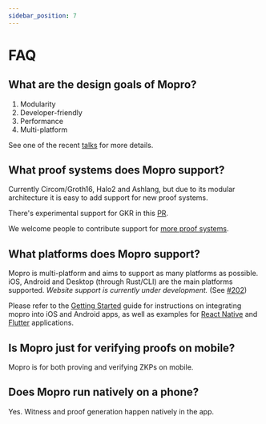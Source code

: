 ```yaml
---
sidebar_position: 7
---
```


# FAQ

## What are the design goals of Mopro?

1. Modularity
2. Developer-friendly
3. Performance
4. Multi-platform

See one of the recent [talks](/docs/community) for more details.

## What proof systems does Mopro support?

Currently Circom/Groth16, Halo2 and Ashlang, but due to its modular architecture it is easy to add support for new proof systems.

There's experimental support for GKR in this [PR](https://github.com/zkmopro/mopro/pull/241/files).

We welcome people to contribute support for [more proof systems](https://github.com/zkmopro/mopro/issues/15).

<!-- TODO: custom UDL doc -->

## What platforms does Mopro support?

Mopro is multi-platform and aims to support as many platforms as possible. iOS, Android and Desktop (through Rust/CLI) are the main platforms supported. *Website support is currently under development.* (See [#202](https://github.com/zkmopro/mopro/issues/202))

Please refer to the [Getting Started](getting-started.md) guide for instructions on integrating mopro into iOS and Android apps, as well as examples for [React Native](https://github.com/zkmopro/react-native-app) and [Flutter](https://github.com/zkmopro/flutter-app) applications.

## Is Mopro just for verifying proofs on mobile?

Mopro is for both proving and verifying ZKPs on mobile.

## Does Mopro run natively on a phone?

Yes. Witness and proof generation happen natively in the app.